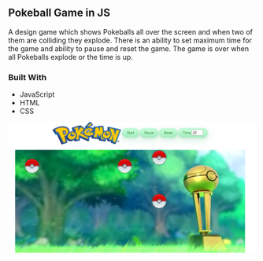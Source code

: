 
<!-- PROJECT LOGO -->
## Pokeball Game in JS
A design game which shows Pokeballs all over the screen and when two of them are colliding they explode.
There is an ability to set maximum time for the game and ability to pause and reset the game.
The game is over when all Pokeballs explode or the time is up.

### Built With
* JavaScript
* HTML
* CSS

![Pokeball game](Images/PokeballGame.png)


